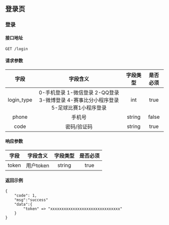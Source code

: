 ## 登录页

### 登录

#### 接口地址

```
GET /login
```

#### 请求参数

| 字段 | 字段含义 | 字段类型 | 是否必须 |
|:----:|:----:|:----:|:----:|
| login_type | 0-手机登录 1-微信登录 2-QQ登录 3-微博登录 4-赛事比分小程序登录 5-足球比赛1小程序登录 | int | true |
| phone | 手机号 | string | false |
| code | 密码/验证码 | string | true |

#### 响应参数

| 字段 | 字段含义 | 字段类型 | 是否必须 |
|:----:|:----:|:----:|:----:|
| token | 用户token | string | true |

#### 返回示例
````
{
    "code": 1,
    "msg":"success"
    "data":{
        "token" => "xxxxxxxxxxxxxxxxxxxxxxxxxxxxxxx"
    }
}
````

